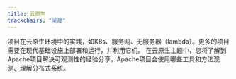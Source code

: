```yaml
---
title: 云原生
trackchairs: "吴晟"
---
```


项目在云原生环境中的实践，如K8s、服务网、无服务器（lambda）。更多的项目需要在现代基础设施上部署和运行，并利用它们。
在云原生主题中，您将了解到Apache项目解决可观测性的经验分享，Apache项目会使用哪些工具和方法观测、理解分布式系统。
